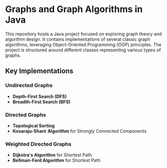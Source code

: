 # Graphs and Graph Algorithms in Java

This repository hosts a Java project focused on exploring graph theory and algorithm design. It contains implementations of several classic graph algorithms, leveraging Object-Oriented Programming (OOP) principles. The project is structured around different classes representing various types of graphs.

## Key Implementations

### Undirected Graphs
- **Depth-First Search (DFS)**
- **Breadth-First Search (BFS)**

### Directed Graphs
- **Topological Sorting**
- **Kosaraju-Sharir Algorithm** for Strongly Connected Components

### Weighted Directed Graphs
- **Dijkstra's Algorithm** for Shortest Path
- **Bellman-Ford Algorithm** for Shortest Path
